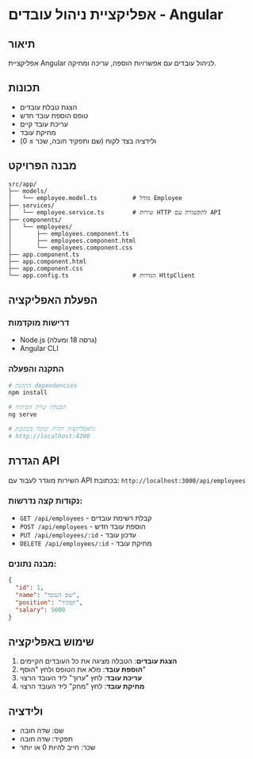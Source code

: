 # אפליקציית ניהול עובדים - Angular

## תיאור
אפליקציית Angular לניהול עובדים עם אפשרויות הוספה, עריכה ומחיקה.

## תכונות
- הצגת טבלת עובדים
- טופס הוספת עובד חדש
- עריכת עובד קיים
- מחיקת עובד
- ולידציה בצד לקוח (שם ותפקיד חובה, שכר ≥ 0)

## מבנה הפרויקט
```
src/app/
├── models/
│   └── employee.model.ts          # מודל Employee
├── services/
│   └── employee.service.ts        # שירות HTTP לתקשורת עם API
├── components/
│   └── employees/
│       ├── employees.component.ts
│       ├── employees.component.html
│       └── employees.component.css
├── app.component.ts
├── app.component.html
├── app.component.css
└── app.config.ts                  # הגדרות HttpClient
```

## הפעלת האפליקציה

### דרישות מוקדמות
- Node.js (גרסה 18 ומעלה)
- Angular CLI

### התקנה והפעלה
```bash
# התקנת dependencies
npm install

# הפעלת שרת הפיתוח
ng serve

# האפליקציה תהיה זמינה בכתובת:
# http://localhost:4200
```

## הגדרת API
השירות מוגדר לעבוד עם API בכתובת: `http://localhost:3000/api/employees`

### נקודות קצה נדרשות:
- `GET /api/employees` - קבלת רשימת עובדים
- `POST /api/employees` - הוספת עובד חדש
- `PUT /api/employees/:id` - עדכון עובד
- `DELETE /api/employees/:id` - מחיקת עובד

### מבנה נתונים:
```json
{
  "id": 1,
  "name": "שם העובד",
  "position": "תפקיד",
  "salary": 5000
}
```

## שימוש באפליקציה
1. **הצגת עובדים**: הטבלה מציגה את כל העובדים הקיימים
2. **הוספת עובד**: מלא את הטופס ולחץ "הוסף"
3. **עריכת עובד**: לחץ "ערוך" ליד העובד הרצוי
4. **מחיקת עובד**: לחץ "מחק" ליד העובד הרצוי

## ולידציה
- שם: שדה חובה
- תפקיד: שדה חובה  
- שכר: חייב להיות 0 או יותר